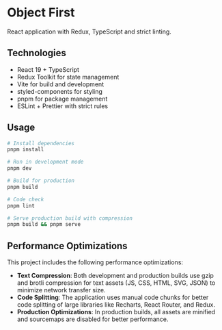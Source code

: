 # Object First

React application with Redux, TypeScript and strict linting.

## Technologies

- React 19 + TypeScript
- Redux Toolkit for state management
- Vite for build and development
- styled-components for styling
- pnpm for package management
- ESLint + Prettier with strict rules

## Usage

```bash
# Install dependencies
pnpm install

# Run in development mode
pnpm dev

# Build for production
pnpm build

# Code check
pnpm lint

# Serve production build with compression
pnpm build && pnpm serve
```

## Performance Optimizations

This project includes the following performance optimizations:

- **Text Compression**: Both development and production builds use gzip and brotli compression for text assets (JS, CSS, HTML, SVG, JSON) to minimize network transfer size.
- **Code Splitting**: The application uses manual code chunks for better code splitting of large libraries like Recharts, React Router, and Redux.
- **Production Optimizations**: In production builds, all assets are minified and sourcemaps are disabled for better performance.
